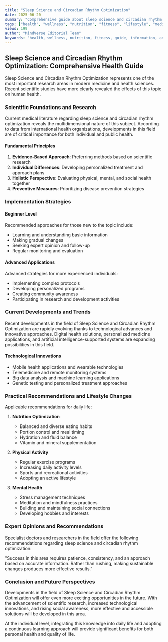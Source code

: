 ```yaml
---
title: "Sleep Science and Circadian Rhythm Optimization"
date: 2025-06-20
summary: "Comprehensive guide about sleep science and circadian rhythm optimization with expert insights and detailed information."
tags: ["health", "wellness", "nutrition", "fitness", "lifestyle", "medicine"]
views: 199
author: "MindVerse Editorial Team"
keywords: "health, wellness, nutrition, fitness, guide, information, advice"
---
```


## Sleep Science and Circadian Rhythm Optimization: Comprehensive Health Guide

Sleep Science and Circadian Rhythm Optimization represents one of the most important research areas in modern medicine and health sciences. Recent scientific studies have more clearly revealed the effects of this topic on human health.

### Scientific Foundations and Research

Current medical literature regarding sleep science and circadian rhythm optimization reveals the multidimensional nature of this subject. According to data from international health organizations, developments in this field are of critical importance for both individual and public health.

#### Fundamental Principles
1. **Evidence-Based Approach**: Preferring methods based on scientific research
2. **Individual Differences**: Developing personalized treatment and approach plans
3. **Holistic Perspective**: Evaluating physical, mental, and social health together
4. **Preventive Measures**: Prioritizing disease prevention strategies

### Implementation Strategies

#### Beginner Level
Recommended approaches for those new to the topic include:
- Learning and understanding basic information
- Making gradual changes
- Seeking expert opinion and follow-up
- Regular monitoring and evaluation

#### Advanced Applications
Advanced strategies for more experienced individuals:
- Implementing complex protocols
- Developing personalized programs
- Creating community awareness
- Participating in research and development activities

### Current Developments and Trends

Recent developments in the field of Sleep Science and Circadian Rhythm Optimization are rapidly evolving thanks to technological advances and innovative approaches. Digital health solutions, personalized medicine applications, and artificial intelligence-supported systems are expanding possibilities in this field.

#### Technological Innovations
- Mobile health applications and wearable technologies
- Telemedicine and remote monitoring systems
- Big data analysis and machine learning applications
- Genetic testing and personalized treatment approaches

### Practical Recommendations and Lifestyle Changes

Applicable recommendations for daily life:

1. **Nutrition Optimization**
   - Balanced and diverse eating habits
   - Portion control and meal timing
   - Hydration and fluid balance
   - Vitamin and mineral supplementation

2. **Physical Activity**
   - Regular exercise programs
   - Increasing daily activity levels
   - Sports and recreational activities
   - Adopting an active lifestyle

3. **Mental Health**
   - Stress management techniques
   - Meditation and mindfulness practices
   - Building and maintaining social connections
   - Developing hobbies and interests

### Expert Opinions and Recommendations

Specialist doctors and researchers in the field offer the following recommendations regarding sleep science and circadian rhythm optimization:

"Success in this area requires patience, consistency, and an approach based on accurate information. Rather than rushing, making sustainable changes produces more effective results."

### Conclusion and Future Perspectives

Developments in the field of Sleep Science and Circadian Rhythm Optimization will offer even more exciting opportunities in the future. With the advancement of scientific research, increased technological innovations, and rising social awareness, more effective and accessible solutions will be developed in this area.

At the individual level, integrating this knowledge into daily life and adopting a continuous learning approach will provide significant benefits for both personal health and quality of life.
